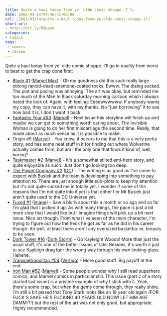 ```yaml
---
title: Quite a haul today from ye’ olde comic shoppe. I’l…
date: 2002-03-14T04:46:41+00:00
url: /2002/03/14/quite-a-haul-today-from-ye-olde-comic-shoppe-il/
short-url:
- http://bit.ly/h9ppyu
categories:
- Comics
tags:
 - comics
 - review
---
```

Quite a haul today from ye' olde comic shoppe. I'll go in quality from worst to best to get the crap done first:

- [Blade #1](http://www.marvel.com/comics/onsale/onsale.htm?id=6) ([Marvel Max](http://www.marvel.com)) - Oh my goodness did this suck really large oblong rancid-dead-anemone-coated rocks. Ewww. The dialog sucked. The plot and pacing was annoying. The art was okay, but reminded me too much of the Men In Black saturday morning cartoon which I always hated the look of. Again, with feeling: Eeeewwwwww. If anybody wants my copy, they can have it, with my thanks. No "just borrowing" it to see how bad it is, I don't want it back.
- [Fantastic Four #53](http://www.marvel.com/comics/onsale/onsale.htm?id=49) ([Marvel](http://www.marvel.com)) - Next issue this storyline will finish up and maybe we can get to something worth caring about. The Invisible Woman is going to do her first miscarriage the second time. Really, that made about as much sense as it is possible to make.
- Origin #5 ([Marvel](http://www.marvel.com)) - You know, it occurs to me that this is a very pretty story, and has some neat stuff in it for finding out where Wolverine actually comes from, but am I the only one that finds it kind of, well, boring?
- [Taskmaster #2](http://www.marvel.com/comics/onsale/onsale.htm?id=54) ([Marvel](http://www.marvel.com)) - It's a somewhat stilted anti-hero story, and quite enjoyable as such. Just don't go looking too deep.
- [The Power Company #2](http://www.dccomics.com/directcurrents/comics/Mar13/powc_2.html) ([DC](http://www.dccomics.com/)) - The writing is as good as I've come to expect with Busiek and the team is developing into something to pay attention to. There are just enough little sub-plots to keep my attention but it's not quite sucked me in totally yet. I wonder if some of the reasons that I'm not quite into it yet is that either I or Mr Busiek just aren't quite used to the DC Universe yet.
- [Fused #1](http://www.steveniles.com/fused.htm) ([Image](http://www.imagecomics.com)) - Saw a blurb about this a month or so ago and so far I'm glad that I picked it up. As with many things, the pace is just a bit more slow that I would like but I imagine things will pick up a bit next issue. Nice art though. From what I've seen of the main character, I'm trying to figure out how the heck he got as far as he did in his career though. Ah well, at least there aren't any oversized basketba: er, breasts to be seen.
- [Dork Tower #16](http://www.dorktower.com) ([Dork Storm](http://www.gamespy.com/comics/dorkstorm/)) - Go Kayleigh! Woooo! More than just the usual stuff, it's one of the better issues of late. Besides, it's worth it just to see Kayleigh drag Igor the wrong way through his own looking glass. Hehehe.
- [Transmetropolitan #54](http://www.dccomics.com/directcurrents/comics/Mar13/transm_54.html) ([Vertigo](http://www.dccomics.com/vertigo/index.html)) - More good stuff. Big payoff at the end.
- [Iron Man #52](http://www.marvel.com/comics/onsale/onsale.htm?id=52) ([Marvel](http://www.marvel.com)) - Some people wonder why I still read superhero comics, and Marvel comics in particular still. This issue (part 2 of a story started last issue) is a pristine example of why I stick with it. Yeah, there's some crap, but when the gems come through, they really shine. I'm still a bit pissed that Tony Stark looks like an 18 year old again (FOR FUCK'S SAKE HE'S FUCKING 40 YEARS OLD NOW! LET HIM *AGE* DAMMIT!) but the rest of the art was not only good, but appropriate. Highly recommended.